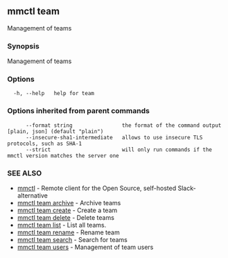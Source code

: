 ## mmctl team

Management of teams

### Synopsis

Management of teams

### Options

```
  -h, --help   help for team
```

### Options inherited from parent commands

```
      --format string                the format of the command output [plain, json] (default "plain")
      --insecure-sha1-intermediate   allows to use insecure TLS protocols, such as SHA-1
      --strict                       will only run commands if the mmctl version matches the server one
```

### SEE ALSO

* [mmctl](mmctl.md)	 - Remote client for the Open Source, self-hosted Slack-alternative
* [mmctl team archive](mmctl_team_archive.md)	 - Archive teams
* [mmctl team create](mmctl_team_create.md)	 - Create a team
* [mmctl team delete](mmctl_team_delete.md)	 - Delete teams
* [mmctl team list](mmctl_team_list.md)	 - List all teams.
* [mmctl team rename](mmctl_team_rename.md)	 - Rename team
* [mmctl team search](mmctl_team_search.md)	 - Search for teams
* [mmctl team users](mmctl_team_users.md)	 - Management of team users

